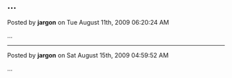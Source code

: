 ## ...
Posted by **jargon** on Tue August 11th, 2009 06:20:24 AM

...

--------------------------------------------------------------------------------

Posted by **jargon** on Sat August 15th, 2009 04:59:52 AM

...
